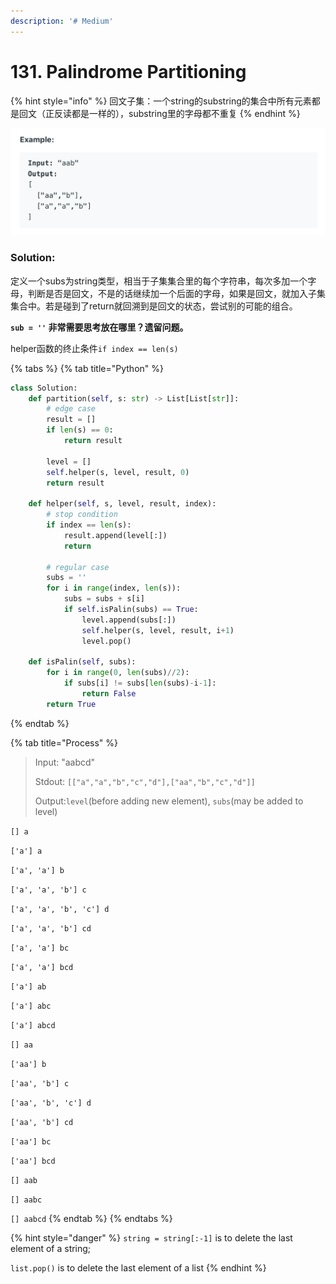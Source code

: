 ```yaml
---
description: '# Medium'
---
```


# 131. Palindrome Partitioning

{% hint style="info" %}
回文子集：一个string的substring的集合中所有元素都是回文（正反读都是一样的），substring里的字母都不重复
{% endhint %}

![](../../.gitbook/assets/wechatimg650.png)

### Solution:

定义一个subs为string类型，相当于子集集合里的每个字符串，每次多加一个字母，判断是否是回文，不是的话继续加一个后面的字母，如果是回文，就加入子集集合中。若是碰到了return就回溯到是回文的状态，尝试别的可能的组合。

**`sub = ''` 非常需要思考放在哪里？遗留问题。**

helper函数的终止条件`if index == len(s)`

{% tabs %}
{% tab title="Python" %}
```python
class Solution:
    def partition(self, s: str) -> List[List[str]]:
        # edge case
        result = []
        if len(s) == 0:
            return result
        
        level = []
        self.helper(s, level, result, 0)
        return result
    
    def helper(self, s, level, result, index):
        # stop condition
        if index == len(s):
            result.append(level[:])
            return
            
        # regular case
        subs = ''
        for i in range(index, len(s)):
            subs = subs + s[i]
            if self.isPalin(subs) == True:
                level.append(subs[:])
                self.helper(s, level, result, i+1)
                level.pop()
                
    def isPalin(self, subs):
        for i in range(0, len(subs)//2):
            if subs[i] != subs[len(subs)-i-1]:
                return False
        return True
```
{% endtab %}

{% tab title="Process" %}
> Input: "aabcd"
>
> Stdout: `[["a","a","b","c","d"],["aa","b","c","d"]]`
>
> Output:`level`\(before adding new element\), `subs`\(may be added to level\)

`[] a` 

`['a'] a` 

`['a', 'a'] b` 

`['a', 'a', 'b'] c` 

`['a', 'a', 'b', 'c'] d` 

`['a', 'a', 'b'] cd` 

`['a', 'a'] bc` 

`['a', 'a'] bcd` 

`['a'] ab` 

`['a'] abc` 

`['a'] abcd` 

`[] aa` 

`['aa'] b` 

`['aa', 'b'] c` 

`['aa', 'b', 'c'] d` 

`['aa', 'b'] cd` 

`['aa'] bc` 

`['aa'] bcd` 

`[] aab` 

`[] aabc` 

`[] aabcd`
{% endtab %}
{% endtabs %}

{% hint style="danger" %}
`string = string[:-1]` is to delete the last element of a string;

`list.pop()` is to delete the last element of a list
{% endhint %}

